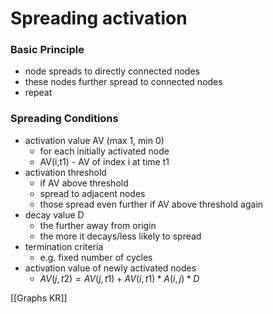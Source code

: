 # Spreading activation
### Basic Principle
+ node spreads to directly connected nodes
+ these nodes further spread to connected nodes
+ repeat

### Spreading Conditions
+ activation value AV (max 1, min 0)
	+ for each initially activated node
	+ AV(i,t1) - AV of index i at time t1
+ activation threshold
	+ if AV above threshold 
	+ spread to adjacent nodes
	+ those spread even further if AV above threshold again
+ decay value D
	+  the further away from origin
	+  the more it decays/less likely to spread
+ termination criteria
	+ e.g. fixed number of cycles
+ activation value of newly activated nodes
	+ $AV(j,t2)=AV(j,t1) + AV(i,t1)*A(i,j)*D$


[[Graphs KR]]
